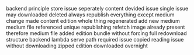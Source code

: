 backend principle store issue seperately content devided issue single issue may downloaded deleted always republish everything except medium change made content edition whole thing regenerated add new medium medium file referenced unique republishing refetch image already present therefore medium file added edition bundle without forcing full redownload structure backend lambda serve path required issue copied reading issue without downloading zipped edition downloaded overnight